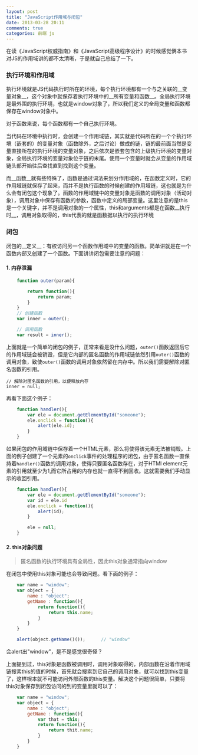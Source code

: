 ```yaml
---
layout: post
title: "JavaScript作用域与闭包"
date: 2013-03-28 20:11
comments: true
categories: 前端 js
---
```


在读《JavaScript权威指南》和《JavaScript高级程序设计》的时候感觉俩本书对JS的作用域讲的都不太清晰，于是就自己总结了一下。

### 执行环境和作用域

执行环境就是JS代码执行时所在的环境，每个执行环境都有一个与之关联的__变量对象__，这个对象中就保存着执行环境中的__所有变量和函数__。全局执行环境是最外围的执行环境，也就是window对象了，所以我们定义的全局变量和函数都保存在window对象中。

对于函数来说，每个函数都有一个自己执行环境。

当代码在环境中执行时，会创建一个作用域链，其实就是代码所在的一个个执行环境（嵌套的）的变量对象（函数除外，之后讨论）做成的链，链的最前面当然是变量直接所在的执行环境的变量对象，之后依次是嵌套包含的上级执行环境的变量对象，全局执行环境的变量对象位于链的末尾。使用一个变量时就会从变量的作用域链头部开始往后查找直到找到这个变量。

而__函数__就有些特殊了，函数是通过词法来划分作用域的，在函数定义时，它的作用域链就保存了起来，而并不是执行函数的时候创建的作用域链，这也就是为什么会有闭包这个现象了。函数的作用域链中的变量对象是函数的调用对象（活动对象），调用对象中保存有函数的参数，函数中定义的局部变量。这里注意的是this是一个关键字，并不是调用对象的一个属性，this和arguments都是在函数__执行时__，调用对象取得的，this代表的就是函数据以执行的执行环境

### 闭包
闭包的__定义__：有权访问另一个函数作用域中的变量的函数。简单讲就是在一个函数内部又创建了一个函数。下面讲讲闭包需要注意的问题：

#### 1. 内存泄漏

```javascript
    function outer(param){

        return function(){
            return param;
        }
    }
    // 创建函数
    var inner = outer();

    // 调用函数
    var result = inner();
```

上面就是一个简单的闭包的例子，正常来看是没什么问题，`outer()`函数返回后它的作用域链会被销毁，但是它内部的匿名函数的作用域链依然引用`outer()`函数的调用对象，致使`outer()`函数的调用对象依然留在内存中。所以我们需要解除对匿名函数的引用。

    // 解除对匿名函数的引用，以便释放内存
    inner = null;

<!-- more -->

再看下面这个例子：

```javascript
    function handler(){
        var ele = document.getElementById("someone");
        ele.onclick = function(){
            alert(ele.id);
        }
    }
```

如果闭包的作用域链中保存着一个HTML元素，那么将使得该元素无法被销毁。上面的例子创建了一个元素的`onclick`事件的处理程序的闭包，由于匿名函数一直保持着`handler()`函数的调用对象，使得只要匿名函数存在，对于HTMl element元素的引用就至少为1,而它所占用的内存也就一直得不到回收。这就需要我们手动显示的收回引用。

```javascript
    function handler(){
        var ele = document.getElementById("someone");
        var id = ele.id
        ele.onclick = function(){
            alert(id);
        }

        ele = null;
    }
```

#### 2. this对象问题

> 匿名函数的执行环境具有全局性，因此this对象通常指向window

在闭包中使用this对象可能也会导致问题。看下面的例子：

```javascript
    var name = "window";
    var object = {
        name : "object";
        getName : function(){
            return function(){
                return this.name;
            }
        }
    }

    alert(object.getName()());      // "window"
```

会alert出"window"，是不是感觉很奇怪？

上面提到过，this对象是函数被调用时，调用对象取得的，内部函数在沿着作用域链搜素this的值的时候，首先就会搜索到它自己的调用对象，就可以找到this变量了，这样根本就不可能访问外部函数的this变量。解决这个问题很简单，只要将this对象保存到闭包访问的到的变量里就可以了：

```javascript
    var name = "window";
    var object = {
        name : "object";
        getName : function(){
            var that = this;
            return function(){
                return thit.name;
            }
        }
    }
```

